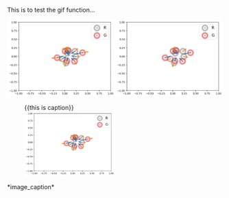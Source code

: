 This is to test the gif function...

<img src="../Figures/0_mmd_d_att.gif" alt="mmd_d_att" width="50%" height="50%"><img src="../Figures/0_mmd_d_rep.gif" alt="mmd_d_rep" width="50%" height="50%">

<figure class="image">
  <figcaption>{{this is caption}}</figcaption>
  <img src="../Figures/0_mmd_d_att.gif" alt="mmd_d_att" width="50%" height="50%">
</figure>
*image_caption*
